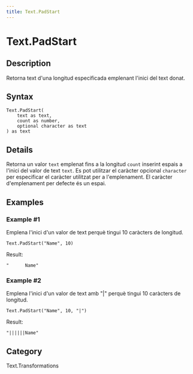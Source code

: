 ```yaml
---
title: Text.PadStart
---
```


# Text.PadStart


## Description

Retorna text d&#39;una longitud especificada emplenant l&#39;inici del text donat.


## Syntax

```powerquery
Text.PadStart(
    text as text,
    count as number,
    optional character as text
) as text
```


## Details

Retorna un valor <code>text</code> emplenat fins a la longitud <code>count</code> inserint espais a l'inici del valor de text <code>text</code>.    Es pot utilitzar el caràcter opcional <code>character</code> per especificar el caràcter utilitzat per a l'emplenament. El caràcter d'emplenament per defecte és un espai.


## Examples

### Example #1 
Emplena l&#39;inici d&#39;un valor de text perquè tingui 10 caràcters de longitud.
```powerquery
Text.PadStart("Name", 10)
```

Result: 
```powerquery
"      Name"
```


### Example #2 
Emplena l&#39;inici d&#39;un valor de text amb &#34;|&#34; perquè tingui 10 caràcters de longitud.
```powerquery
Text.PadStart("Name", 10, "|")
```

Result: 
```powerquery
"||||||Name"
```




## Category
Text.Transformations
